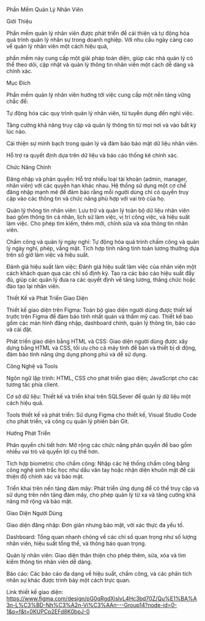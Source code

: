 Phần Mềm Quản Lý Nhân Viên

Giới Thiệu

Phần mềm quản lý nhân viên được phát triển để cải thiện và tự động hóa quá trình quản lý nhân sự trong doanh nghiệp. Với nhu cầu ngày càng cao về quản lý nhân viên một cách hiệu quả, 

phần mềm này cung cấp một giải pháp toàn diện, giúp các nhà quản lý có thể theo dõi, cập nhật và quản lý thông tin nhân viên một cách dễ dàng và chính xác.

Mục Đích

Phần mềm quản lý nhân viên hướng tới việc cung cấp một nền tảng vững chắc để:

Tự động hóa các quy trình quản lý nhân viên, từ tuyển dụng đến nghỉ việc.

Tăng cường khả năng truy cập và quản lý thông tin từ mọi nơi và vào bất kỳ lúc nào.

Cải thiện sự minh bạch trong quản lý và đảm bảo bảo mật dữ liệu nhân viên.

Hỗ trợ ra quyết định dựa trên dữ liệu và báo cáo thống kê chính xác.

Chức Năng Chính

Đăng nhập và phân quyền: Hỗ trợ nhiều loại tài khoản (admin, manager, nhân viên) với các quyền hạn khác nhau. Hệ thống sử dụng một cơ chế đăng nhập mạnh mẽ để đảm bảo rằng mỗi người dùng 
chỉ có quyền truy cập vào các thông tin và chức năng phù hợp với vai trò của họ.

Quản lý thông tin nhân viên: Lưu trữ và quản lý toàn bộ dữ liệu nhân viên bao gồm thông tin cá nhân, lịch sử làm việc, vị trí công việc, và hiệu suất làm việc. Cho phép tìm kiếm, thêm 
mới, chỉnh sửa và xóa thông tin nhân viên.

Chấm công và quản lý ngày nghỉ: Tự động hóa quá trình chấm công và quản lý ngày nghỉ, phép, vắng mặt. Tích hợp tính năng tính toán lương thưởng dựa trên số giờ làm việc và hiệu suất.

Đánh giá hiệu suất làm việc: Đánh giá hiệu suất làm việc của nhân viên một cách khách quan qua các chỉ số định kỳ. Tạo ra các báo cáo hiệu suất đầy đủ, giúp các quản lý đưa ra các quyết định về tăng lương, thăng chức hoặc đào tạo lại nhân viên.

Thiết Kế và Phát Triển Giao Diện

Thiết kế giao diện trên Figma: Toàn bộ giao diện người dùng được thiết kế trước trên Figma để đảm bảo tính nhất quán và thẩm mỹ cao. Thiết kế bao gồm các màn hình đăng nhập, dashboard chính, quản lý thông tin, báo cáo và cài đặt.

Phát triển giao diện bằng HTML và CSS: Giao diện người dùng được xây dựng bằng HTML và CSS, tối ưu cho cả máy tính để bàn và thiết bị di động, đảm bảo tính năng ứng dụng phong phú và dễ sử dụng.

Công Nghệ và Tools

Ngôn ngữ lập trình: HTML, CSS cho phát triển giao diện; JavaScript cho các tương tác phía client.

Cơ sở dữ liệu: Thiết kế và triển khai trên SQLSever để quản lý dữ liệu một cách hiệu quả.

Tools thiết kế và phát triển: Sử dụng Figma cho thiết kế, Visual Studio Code cho phát triển, và công cụ quản lý phiên bản Git.

Hướng Phát Triển

Phân quyền chi tiết hơn: Mở rộng các chức năng phân quyền để bao gồm nhiều vai trò và quyền lợi cụ thể hơn.

Tích hợp biometric cho chấm công: Nhập các hệ thống chấm công bằng công nghệ sinh trắc học như dấu vân tay hoặc nhận diện khuôn mặt để cải thiện độ chính xác và bảo mật.

Triển khai trên nền tảng đám mây: Phát triển ứng dụng để có thể truy cập và sử dụng trên nền tảng đám mây, cho phép quản lý từ xa và tăng cường khả năng mở rộng và bảo mật.

Giao Diện Người Dùng

Giao diện đăng nhập: Đơn giản nhưng bảo mật, với xác thực đa yếu tố.

Dashboard: Tổng quan nhanh chóng về các chỉ số quan trọng như số lượng nhân viên, hiệu suất tổng thể, và thông báo quan trọng.

Quản lý nhân viên: Giao diện thân thiện cho phép thêm, sửa, xóa và tìm kiếm thông tin nhân viên dễ dàng.

Báo cáo: Các báo cáo đa dạng về hiệu suất, chấm công, và các phân tích nhân sự khác được trình bày một cách trực quan.

Link thiết kế giao diện: https://www.figma.com/design/pG0qRgdXislvL4Hc3bd70Z/Qu%E1%BA%A3n-L%C3%BD-Nh%C3%A2n-Vi%C3%AAn---Group14?node-id=0-1&p=f&t=0KUPCp2EFd8K0bpJ-0
